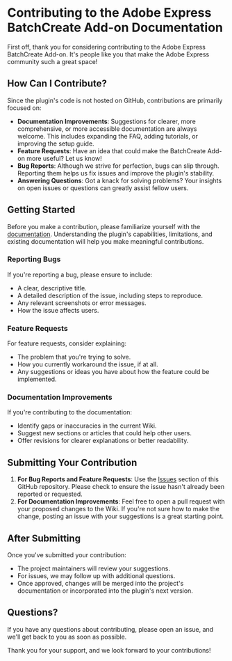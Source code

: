 # Contributing to the Adobe Express BatchCreate Add-on Documentation

First off, thank you for considering contributing to the Adobe Express BatchCreate Add-on. It's people like you that make the Adobe Express community such a great space!

## How Can I Contribute?

Since the plugin's code is not hosted on GitHub, contributions are primarily focused on:

- **Documentation Improvements**: Suggestions for clearer, more comprehensive, or more accessible documentation are always welcome. This includes expanding the FAQ, adding tutorials, or improving the setup guide.
- **Feature Requests**: Have an idea that could make the BatchCreate Add-on more useful? Let us know!
- **Bug Reports**: Although we strive for perfection, bugs can slip through. Reporting them helps us fix issues and improve the plugin's stability.
- **Answering Questions**: Got a knack for solving problems? Your insights on open issues or questions can greatly assist fellow users.

## Getting Started

Before you make a contribution, please familiarize yourself with the [documentation](https://github.com/daimaukr/ae-batchcreate-plugin-documentation/wiki). Understanding the plugin's capabilities, limitations, and existing documentation will help you make meaningful contributions.

### Reporting Bugs

If you're reporting a bug, please ensure to include:

- A clear, descriptive title.
- A detailed description of the issue, including steps to reproduce.
- Any relevant screenshots or error messages.
- How the issue affects users.

### Feature Requests

For feature requests, consider explaining:

- The problem that you're trying to solve.
- How you currently workaround the issue, if at all.
- Any suggestions or ideas you have about how the feature could be implemented.

### Documentation Improvements

If you're contributing to the documentation:

- Identify gaps or inaccuracies in the current Wiki.
- Suggest new sections or articles that could help other users.
- Offer revisions for clearer explanations or better readability.

## Submitting Your Contribution

1. **For Bug Reports and Feature Requests**: Use the [Issues](https://github.com/daimaukr/ae-batchcreate-plugin-documentation/issues) section of this GitHub repository. Please check to ensure the issue hasn't already been reported or requested.
2. **For Documentation Improvements**: Feel free to open a pull request with your proposed changes to the Wiki. If you're not sure how to make the change, posting an issue with your suggestions is a great starting point.

## After Submitting

Once you've submitted your contribution:

- The project maintainers will review your suggestions.
- For issues, we may follow up with additional questions.
- Once approved, changes will be merged into the project's documentation or incorporated into the plugin's next version.

## Questions?

If you have any questions about contributing, please open an issue, and we'll get back to you as soon as possible.

Thank you for your support, and we look forward to your contributions!
